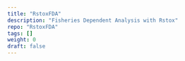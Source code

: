 ```yaml
---
title: "RstoxFDA"
description: "Fisheries Dependent Analysis with Rstox"
repo: "RstoxFDA"
tags: []
weight: 0
draft: false
---
```

